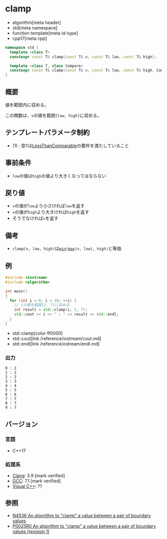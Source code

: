 # clamp
* algorithm[meta header]
* std[meta namespace]
* function template[meta id-type]
* cpp17[meta cpp]

```cpp
namespace std {
  template <class T>
  constexpr const T& clamp(const T& v, const T& low, const T& high);

  template <class T, class Compare>
  constexpr const T& clamp(const T& v, const T& low, const T& high, Compare comp);
}
```

## 概要
値を範囲内に収める。

この関数は、`v`の値を範囲`[low, high]`に収める。


## テンプレートパラメータ制約
- (1) : 型`T`は[LessThanComparable](/reference/concepts/LessThanComparable.md)の要件を満たしていること


## 事前条件
- `low`の値は`high`の値より大きくなってはならない


## 戻り値
- `v`の値が`low`より小さければ`low`を返す
- `v`の値が`high`より大きければ`high`を返す
- そうでなければ`v`を返す


## 備考
- `clamp(v, low, high)`は[`min`](min.md)`(`[`max`](max.md)`(v, low), high)`と等価


## 例
```cpp example
#include <iostream>
#include <algorithm>

int main()
{
  for (int i = 0; i < 10; ++i) {
    // iの値を範囲[2, 7]に収める
    int result = std::clamp(i, 2, 7);
    std::cout << i << " : " << result << std::endl;
  }
}
```
* std::clamp[color ff0000]
* std::cout[link /reference/iostream/cout.md]
* std::endl[link /reference/ostream/endl.md]

### 出力
```
0 : 2
1 : 2
2 : 2
3 : 3
4 : 4
5 : 5
6 : 6
7 : 7
8 : 7
9 : 7
```

## バージョン
### 言語
- C++17

### 処理系
- [Clang](/implementation.md#clang): 3.9 [mark verified]
- [GCC](/implementation.md#gcc): 7.1 [mark verified]
- [Visual C++](/implementation.md#visual_cpp): ??


## 参照
- [N4536 An algorithm to "clamp" a value between a pair of boundary values](http://www.open-std.org/jtc1/sc22/wg21/docs/papers/2015/n4536.html)
- [P0025R0 An algorithm to "clamp" a value between a pair of boundary values (revision 1)](http://www.open-std.org/jtc1/sc22/wg21/docs/papers/2015/p0025r0.html)

